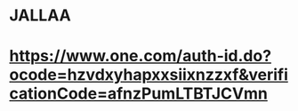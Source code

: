 # JALLAA
# https://www.one.com/auth-id.do?ocode=hzvdxyhapxxsiixnzzxf&verificationCode=afnzPumLTBTJCVmn
